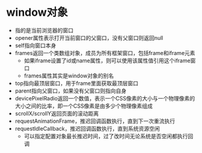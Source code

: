 # window对象
- 指的是当前浏览器的窗口
- opener属性表示打开当前窗口的父窗口，没有父窗口则返回null
- self指向窗口本身
- frames返回一个类数组对象，成员为所有框架窗口，包括frame和iframe元素
  - 如果iframe设置了id或name属性，则可以使用该属性值引用这个iframe窗口
  - frames属性其实是window对象的别名
- top指向最顶层窗口，用于frame里面获取最顶层窗口
- parent指向父窗口，如果没有父窗口则指向自身
- devicePixelRadio返回一个数值，表示一个CSS像素的大小与一个物理像素的大小之间的比率，即一个CSS像素是由多少个物理像素组成
- scrollX/scrollY返回页面的滚动距离
- requestAnimationFrame，推迟回调函数执行，直到下一次重流执行
- requestIdleCallback，推迟回调函数执行，直到系统资源空闲
  - 可以指定配置对象最长推迟时间，过了改时间无论系统是否空闲都执行回调